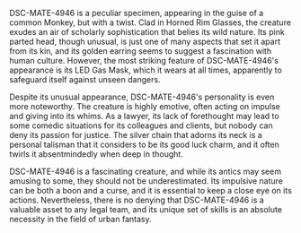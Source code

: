 DSC-MATE-4946 is a peculiar specimen, appearing in the guise of a common Monkey, but with a twist. Clad in Horned Rim Glasses, the creature exudes an air of scholarly sophistication that belies its wild nature. Its pink parted head, though unusual, is just one of many aspects that set it apart from its kin, and its golden earring seems to suggest a fascination with human culture. However, the most striking feature of DSC-MATE-4946's appearance is its LED Gas Mask, which it wears at all times, apparently to safeguard itself against unseen dangers.

Despite its unusual appearance, DSC-MATE-4946's personality is even more noteworthy. The creature is highly emotive, often acting on impulse and giving into its whims. As a lawyer, its lack of forethought may lead to some comedic situations for its colleagues and clients, but nobody can deny its passion for justice. The silver chain that adorns its neck is a personal talisman that it considers to be its good luck charm, and it often twirls it absentmindedly when deep in thought.

DSC-MATE-4946 is a fascinating creature, and while its antics may seem amusing to some, they should not be underestimated. Its impulsive nature can be both a boon and a curse, and it is essential to keep a close eye on its actions. Nevertheless, there is no denying that DSC-MATE-4946 is a valuable asset to any legal team, and its unique set of skills is an absolute necessity in the field of urban fantasy.